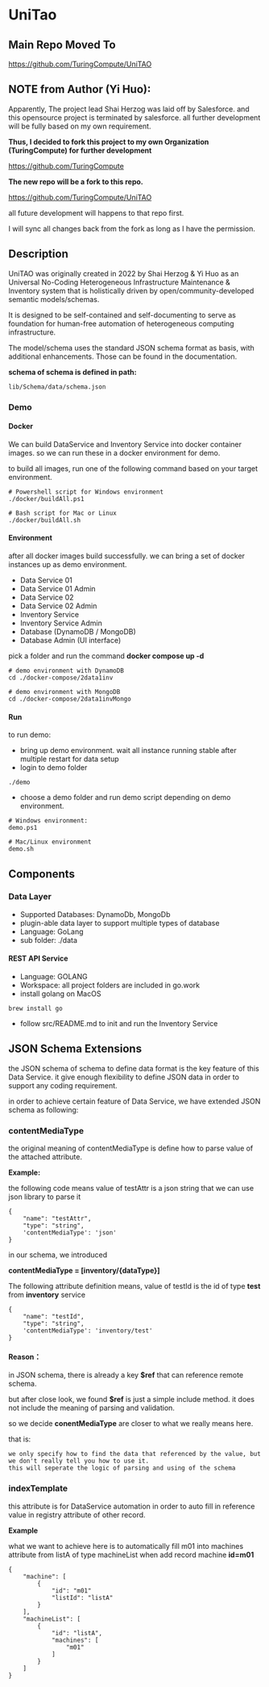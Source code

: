 # UniTao

## Main Repo Moved To
https://github.com/TuringCompute/UniTAO

## NOTE from Author (Yi Huo):

Apparently, The project lead Shai Herzog was laid off by Salesforce. and this opensource project is terminated by salesforce.
all further development will be fully based on my own requirement.

**Thus, I decided to fork this project to my own Organization (TuringCompute) for further development**

https://github.com/TuringCompute

**The new repo will be a fork to this repo.**

https://github.com/TuringCompute/UniTAO

all future development will happens to that repo first. 

I will sync all changes back from the fork as long as I have the permission.

## Description

UniTAO was originally created in 2022 by Shai Herzog & Yi Huo as an 
Universal No-Coding Heterogeneous Infrastructure Maintenance & Inventory system that is holistically driven by open/community-developed semantic models/schemas.

It is designed to be self-contained and self-documenting to serve as foundation for human-free automation of heterogeneous computing infrastructure.

The model/schema uses the standard JSON schema format as basis, with additional enhancements. Those can be found in the documentation. 

**schema of schema is defined in path:**
```
lib/Schema/data/schema.json
```
### Demo

#### **Docker**
We can build DataService and Inventory Service into docker container images. so we can run these in a docker environment for demo.

to build all images, run one of the following command based on your target environment.

```
# Powershell script for Windows environment
./docker/buildAll.ps1

# Bash script for Mac or Linux
./docker/buildAll.sh
```

#### **Environment**
after all docker images build successfully. we can bring a set of docker instances up as demo environment.
 - Data Service 01
 - Data Service 01 Admin
 - Data Service 02
 - Data Service 02 Admin
 - Inventory Service
 - Inventory Service Admin
 - Database (DynamoDB / MongoDB)
 - Database Admin (UI interface)

pick a folder and run the command 
**docker compose up -d**
```
# demo environment with DynamoDB
cd ./docker-compose/2data1inv

# demo environment with MongoDB
cd ./docker-compose/2data1invMongo

```

#### **Run**
to run demo:
 - bring up demo environment. wait all instance running stable after multiple restart for data setup
 - login to demo folder
 ```
 ./demo
 ```
 - choose a demo folder and run demo script depending on demo environment.
 ```
 # Windows environment:
 demo.ps1

 # Mac/Linux environment
 demo.sh
 ```


## Components
 
### Data Layer
 - Supported Databases: DynamoDb, MongoDb
 - plugin-able data layer to support multiple types of database
 - Language: GoLang
 - sub folder: ./data


#### REST API Service
 - Language: GOLANG
 - Workspace: all project folders are included in go.work
 - install golang on MacOS
 ```
 brew install go
 ```
 - follow src/README.md to init and run the Inventory Service

## JSON Schema Extensions
the JSON schema of schema to define data format is the key feature of this Data Service.
it give enough flexibility to define JSON data in order to support any coding requirement.

in order to achieve certain feature of Data Service, we have extended JSON schema as following:

### **contentMediaType**
the original meaning of contentMediaType is define how to parse value of the attached attribute.

**Example:**

the following code means value of testAttr is a json string that we can use json library to parse it
```
{
    "name": "testAttr",
    "type": "string",
    'contentMediaType': 'json'
}

```

in our schema, we introduced

**contentMediaType = [inventory/{dataType}]**

The following attribute definition means, value of testId is the id of type **test** from **inventory** service
```
{
    "name": "testId",
    "type": "string",
    'contentMediaType': 'inventory/test'
}
```

#### **Reason：**
in JSON schema, there is already a key **$ref** that can reference remote schema.

but after close look, we found **$ref** is just a simple include method. it does not include the meaning of parsing and validation. 

so we decide **conentMediaType** are closer to what we really means here. 

that is:
```
we only specify how to find the data that referenced by the value, but we don't really tell you how to use it.
this will seperate the logic of parsing and using of the schema
```

### **indexTemplate**
this attribute is for DataService automation in order to auto fill in reference value in registry attribute of other record.

**Example**

what we want to achieve here is to automatically fill m01 into machines attribute from listA of type machineList when add record machine **id=m01**
```
{
    "machine": [
        {
            "id": "m01"
            "listId": "listA"
        }
    ],
    "machineList": [
        {
            "id": "listA",
            "machines": [
                "m01"
            ]
        }
    ]
}
```



